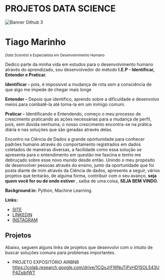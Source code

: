 # PROJETOS DATA SCIENCE
![Banner Github 3](https://github.com/ogait07/Projetos-Data-Science/assets/120313590/a85e6554-8e66-47af-879c-d0a1e09d4e80)
# Tiago Marinho
<sub>*Data Scientist* e Especialista em Desenvolvimento Humano</sub>

Dedico parte da minha vida em estudos para o desenvolvimento humano através do aprendizado, sou desenvolvedor do método **I.E.P - Identificar, Entender e Praticar.**

**Identificar -** pois, é impossivel a mudança de rota sem a consciência de que algo me impede de chegar mais longe

**Entender -** Depois que identifico, aprendo sobre a dificuldade e desenvolvo meios para combatê-la até torna-la em um inimigo comum.

**Praticar -** Identificando e Entendendo, começo o meu processo de crescimento praticando as ações necessárias para a mudança de perfil, pois, sem dúvida nenhuma, o nosso crescimento encontra-se na prática diária e nas soluções que são geradas através delas.

Encontro na Ciência de Dados a grande oportunidade para conhecer padrões humano através do comportamento registrados em dados coletados de maneiras diversas, a facilidade como essa solução se apresenta para o entendimento em questão me fascina e tenho me debruçado sobre esse novo mundo desde então.
Unindo o meu propósito de desenvolver pessoas através do ensino, junto da oportunidade que foi posta diante de mim através da Ciência de dados, apresento a seguir, vários projetos que tentarão, de alguma forma, contribuir com o seu avanço, **seja quem você for ou de onde estiver** , saiba de uma coisa, **SEJA BEM VINDO.**

**Background in:** Python, Machine Learning.


**Links:**
* [SITE](http://tiagomarinho.com.br)
* [LINKEDIN](www.linkedin.com/in/tiago-marinho-44303a284)
* [INSTAGRAM](https://www.instagram.com/tiago.b.marinho/)


## Projetos

Abaixo, seguem alguns links de projetos que desenvolvi com o intuito de buscar soluções comuns para problemas importantes.

* PROJETO EXPOSITÓRIO AIRBNB https://colab.research.google.com/drive/1CQxJrFWNuTiPyHD1SOL543UP4ZsibfWT
